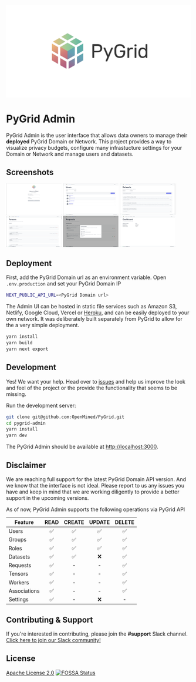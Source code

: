![PyGrid logo](https://raw.githubusercontent.com/OpenMined/design-assets/master/logos/PyGrid/horizontal-primary-trans.png)

# PyGrid Admin

PyGrid Admin is the user interface that allows data owners to manage their **deployed** PyGrid Domain or Network. This
project provides a way to visualize privacy budgets, configure many infrastucture settings for your Domain or Network
and manage users and datasets.

## Screenshots

<div>
  <img alt="Login" width="30%" src="./docs/screenshots/login.png" />
  <img alt="Users" width="30%" src="./docs/screenshots/users.png" />
  <img alt="Datasets" width="30%" src="./docs/screenshots/datasets.png" />
  <img alt="Tensors" width="30%" src="./docs/screenshots/tensors.png" />
  <img alt="Requests" width="30%" src="./docs/screenshots/requests.png" />
  <img alt="Dashboard" width="30%" src="./docs/screenshots/dashboard.png" />
</diV>

## Deployment

First, add the PyGrid Domain url as an environment variable. Open `.env.production` and set your PyGrid Domain IP

```bash
NEXT_PUBLIC_API_URL=<PyGrid Domain url>
```

The Admin UI can be hosted in static file services such as Amazon S3, Netlify, Google Cloud, Vercel or [Heroku](/docs/heroku.md), and can
be easily deployed to your own network. It was deliberately built separately from PyGrid to allow for the a very simple
deployment.

```bash
yarn install
yarn build
yarn next export
```

## Development

Yes! We want your help. Head over to [issues](/../../issues) and help us improve the look and feel of the project or the
provide the functionality that seems to be missing.

Run the development server:

```bash
git clone git@github.com:OpenMined/PyGrid.git
cd pygrid-admin
yarn install
yarn dev
```

The PyGrid Admin should be available at [http://localhost:3000](http://localhost:3000).

## Disclaimer

We are reaching full support for the latest PyGrid Domain API version. And we know that the interface is not ideal.
Please report to us any issues you have and keep in mind that we are working diligently to provide a better support in
the upcoming versions.

As of now, PyGrid Admin supports the following operations via PyGrid API

| Feature       | READ          | CREATE        | UPDATE        | DELETE        |
| ------------- |:-------------:|:-------------:|:-------------:|:-------------:|
| Users         |      ✅       |       ✅      |      ✅      |        ✅     |
| Groups        |      ✅       |       ✅      |      ✅      |        ✅     |
| Roles         |      ✅       |       ✅      |      ✅      |        ✅     |
| Datasets      |      ✅       |       ✅      |      ❌      |        ✅     |
| Requests      |      ✅       |       -       |      -       |        ✅     |
| Tensors       |      ✅       |       -       |      -       |        ✅     |
| Workers       |      ✅       |       -       |      -       |        ✅     |
| Associations  |      ✅       |       -       |      -       |        ✅     |
| Settings      |      ✅       |       -       |      ❌      |        -      |


## Contributing & Support

If you're interested in contributing, please join the **#support** Slack channel.
[Click here to join our Slack community!](https://slack.openmined.org)

## License

[Apache License 2.0](https://github.com/OpenMined/PySyft/blob/master/LICENSE)
[![FOSSA Status](https://app.fossa.io/api/projects/git%2Bgithub.com%2FOpenMined%2FPySyft.svg?type=large)](https://app.fossa.io/projects/git%2Bgithub.com%2FOpenMined%2FPySyft?ref=badge_large)
